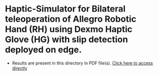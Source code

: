 # Haptic-Simulator for Bilateral teleoperation of Allegro Robotic Hand (RH) using Dexmo Haptic Glove (HG) with slip detection deployed on edge.

- Results are present in this directory in PDF file(s). [Click here to access directly](https://github.com/muneebpandith/Haptic-Simulator/blob/main/Results_DoctoralSymposium_AIMLSYSTEMS2022.pdf)
